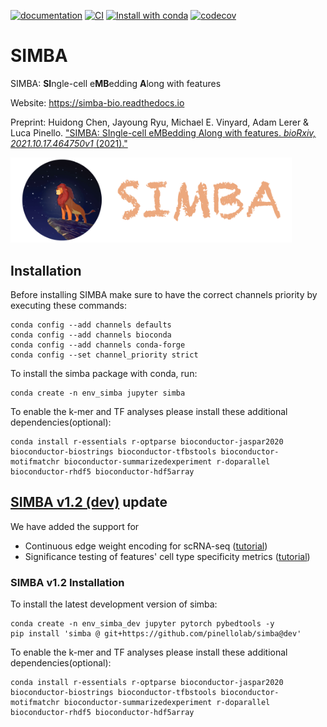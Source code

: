 [![documentation](https://readthedocs.org/projects/simba-bio/badge/?version=latest)](https://simba-bio.readthedocs.io/en/latest/)
[![CI](https://github.com/pinellolab/simba/actions/workflows/CI.yml/badge.svg)](https://github.com/pinellolab/simba/actions/workflows/CI.yml)
[![Install with conda](https://anaconda.org/bioconda/simba/badges/version.svg)](https://anaconda.org/bioconda/simba)
[![codecov](https://codecov.io/gh/pinellolab/simba/branch/master/graph/badge.svg?token=NDQJQPL18K)](https://codecov.io/gh/pinellolab/simba)

# SIMBA

SIMBA: **SI**ngle-cell e**MB**edding **A**long with features

Website: https://simba-bio.readthedocs.io

Preprint: Huidong Chen, Jayoung Ryu, Michael E. Vinyard, Adam Lerer & Luca Pinello. ["SIMBA: SIngle-cell eMBedding Along with features. *bioRxiv, 2021.10.17.464750v1* (2021)."](https://www.biorxiv.org/content/10.1101/2021.10.17.464750v1)

<img src="./docs/source/_static/img/logo_simba.png?raw=true" width="450">

## Installation
Before installing SIMBA make sure to have the correct channels priority by executing these commands:
```
conda config --add channels defaults
conda config --add channels bioconda
conda config --add channels conda-forge
conda config --set channel_priority strict
```

To install the simba package with conda, run:
```
conda create -n env_simba jupyter simba
```

To enable the k-mer and TF analyses please install these additional dependencies(optional):
```
conda install r-essentials r-optparse bioconductor-jaspar2020 bioconductor-biostrings bioconductor-tfbstools bioconductor-motifmatchr bioconductor-summarizedexperiment r-doparallel bioconductor-rhdf5 bioconductor-hdf5array
```

## [SIMBA v1.2 (dev)](https://github.com/pinellolab/simba/tree/dev) update
We have added the support for
* Continuous edge weight encoding for scRNA-seq ([tutorial](https://github.com/pinellolab/simba_tutorials/blob/main/v1.2/rna_10xpmbc_edgeweigts.ipynb))
* Significance testing of features' cell type specificity metrics ([tutorial](https://github.com/pinellolab/simba_tutorials/tree/main/v1.1sig))

### SIMBA v1.2 Installation
To install the latest development version of simba:
```
conda create -n env_simba_dev jupyter pytorch pybedtools -y
pip install 'simba @ git+https://github.com/pinellolab/simba@dev'
```
To enable the k-mer and TF analyses please install these additional dependencies(optional):
```
conda install r-essentials r-optparse bioconductor-jaspar2020 bioconductor-biostrings bioconductor-tfbstools bioconductor-motifmatchr bioconductor-summarizedexperiment r-doparallel bioconductor-rhdf5 bioconductor-hdf5array
```
